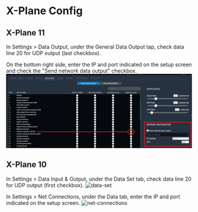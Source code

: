 # X-Plane Config

## X-Plane 11

In Settings > Data Output, under the General Data Output tap, check data line 20 for UDP output (last checkbox).

On the bottom right side, enter the IP and port indicated on the setup screen and check the "Send network data output" checkbox.
![data-x-plane-11](./data-xpl11.png)

## X-Plane 10
In Settings > Data Input & Output, under the Data Set tab, check data line 20 for UDP output (first checkbox).
![data-set](./data-set.png)

In Settings > Net Connections, under the Data tab, enter the IP and port indicated on the setup screen.
![net-connections](./net-connections.png)

